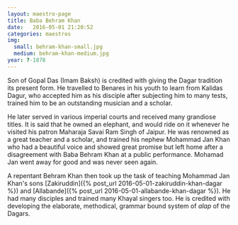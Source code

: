 ```yaml
---
layout: maestro-page
title: Baba Behram Khan
date:   2016-05-01 21:20:52
categories: maestros
img:
  small: behram-khan-small.jpg
  medium: behram-khan-medium.jpg
year: ?-1878
---
```


Son of Gopal Das (Imam Baksh) is credited with giving the Dagar tradition its present form. He travelled to Benares in his youth to learn from Kalidas Dagur, who accepted him as his disciple after subjecting him to many tests, trained him to be an outstanding musician and a scholar.

He later served in various imperial courts and received many grandiose titles. It is said that he owned an elephant, and would ride on it whenever he visited his patron Maharaja Savai Ram Singh of Jaipur. He was renowned as a great teacher and a scholar, and trained his nephew Mohammad Jan Khan who had a beautiful voice and showed great promise but left home after a disagreement with Baba Behram Khan at a public performance. Mohamad Jan went away for good and was never seen again.

A repentant Behram Khan then took up the task of teaching Mohammad Jan Khan's sons [Zakiruddin]({% post_url 2016-05-01-zakiruddin-khan-dagar %}) and [Allabande]({% post_url 2016-05-01-allabande-khan-dagar %}). He had many disciples and trained many Khayal singers too. He is credited with developing the elaborate, methodical, grammar bound system of <em>alap</em> of the Dagars.
